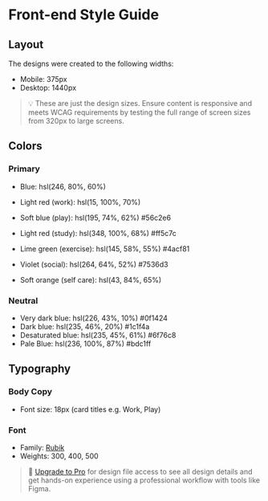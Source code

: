 # Front-end Style Guide

## Layout

The designs were created to the following widths:

- Mobile: 375px
- Desktop: 1440px

> 💡 These are just the design sizes. Ensure content is responsive and meets WCAG requirements by testing the full range of screen sizes from 320px to large screens.

## Colors

### Primary

- Blue: hsl(246, 80%, 60%)

- Light red (work): hsl(15, 100%, 70%)
- Soft blue (play): hsl(195, 74%, 62%) #56c2e6
- Light red (study): hsl(348, 100%, 68%)  #ff5c7c
- Lime green (exercise): hsl(145, 58%, 55%)   #4acf81
- Violet (social): hsl(264, 64%, 52%) #7536d3
- Soft orange (self care): hsl(43, 84%, 65%)

### Neutral

- Very dark blue: hsl(226, 43%, 10%)  #0f1424
- Dark blue: hsl(235, 46%, 20%)  #1c1f4a
- Desaturated blue: hsl(235, 45%, 61%)  #6f76c8
- Pale Blue: hsl(236, 100%, 87%)  #bdc1ff

## Typography

### Body Copy

- Font size: 18px (card titles e.g. Work, Play)

### Font

- Family: [Rubik](https://fonts.google.com/specimen/Rubik)
- Weights: 300, 400, 500

> 💎 [Upgrade to Pro](https://www.frontendmentor.io/pro?ref=style-guide) for design file access to see all design details and get hands-on experience using a professional workflow with tools like Figma.
